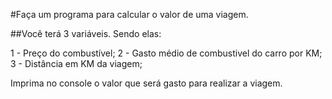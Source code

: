 
#Faça um programa para calcular o valor de uma viagem.

##Você terá 3 variáveis. Sendo elas:

1 - Preço do combustível;
2 - Gasto médio de combustivel do carro por KM;
3 - Distância em KM da viagem;

Imprima no console o valor que será gasto para realizar a viagem.
